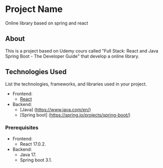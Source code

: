 # Project Name

Online library based on spring and react

## About

This is a project based on Udemy cours called "Full Stack: React and Java Spring Boot - The Developer Guide" that develop a online library.


## Technologies Used

List the technologies, frameworks, and libraries used in your project.

- Frontend: 
  - [React](https://reactjs.org/)
- Backend:
  - [Java] (https://www.java.com/en/)
  - [Spring boot] (https://spring.io/projects/spring-boot/)

### Prerequisites

- Frontend: 
  - React 17.0.2.
- Backend:
  - Java 17.
  - Spring boot 3.1.
